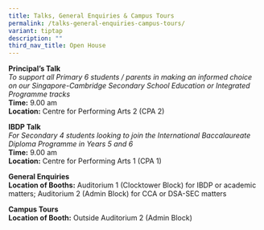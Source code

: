 ```yaml
---
title: Talks, General Enquiries & Campus Tours
permalink: /talks-general-enquiries-campus-tours/
variant: tiptap
description: ""
third_nav_title: Open House
---
```

<p><strong>Principal’s Talk</strong> 
<br><em>To support all Primary 6 students / parents in making an informed choice on our Singapore-Cambridge Secondary School Education or Integrated Programme tracks</em> 
<br><strong>Time:</strong> 9.00 am
<br><strong>Location:</strong> Centre for Performing Arts 2 (CPA 2)</p>
<p><strong>IBDP Talk</strong> 
<br><em>For Secondary 4 students looking to join the International Baccalaureate Diploma Programme in Years 5 and 6</em> 
<br><strong>Time:</strong> 9.00 am
<br><strong>Location:</strong> Centre for Performing Arts 1 (CPA 1)</p>
<p><strong>General Enquiries</strong>
<br><strong>Location of Booths:</strong>&nbsp;Auditorium 1 (Clocktower Block)
for IBDP or academic matters; Auditorium 2 (Admin Block) for CCA or DSA-SEC
matters</p>
<p><strong>Campus Tours</strong> 
<br><strong>Location of Booth:</strong> Outside Auditorium 2 (Admin Block)</p>